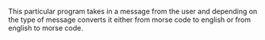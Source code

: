 This particular program takes in a message from the user and depending on the type of message converts it either from morse code to english or from english to morse code.
